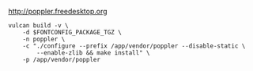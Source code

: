 http://poppler.freedesktop.org

```
vulcan build -v \
    -d $FONTCONFIG_PACKAGE_TGZ \
    -n poppler \
    -c "./configure --prefix /app/vendor/poppler --disable-static \
        --enable-zlib && make install" \
    -p /app/vendor/poppler
```

